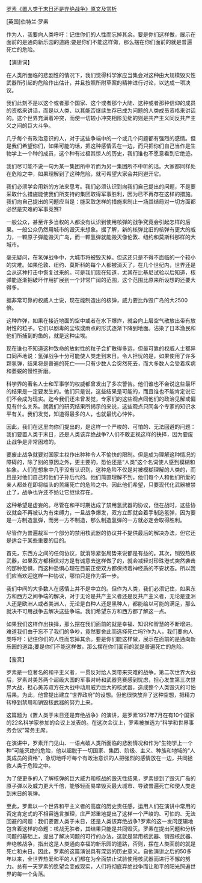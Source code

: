 [罗素《置人类于末日还是弃绝战争》原文及赏析](https://www.vrrw.net/wx/14489.html)

[英国]伯特兰·罗素

作为人，我要向人类呼吁：记住你们的人性而忘掉其余。要是你们这样做，展示在面前的是通向新乐园的道路;要是你们不能这样做，那么摆在你们面前的就是普遍死亡的危险。

【演讲词】

在人类所面临的悲剧性的情况下，我们觉得科学家应当集会对这种由大规模毁灭性武器所引起的危险作出估计，并且按照所附草案的精神进行讨论，以达成一项决议。

我们此刻不是以这个或者那个国家、这个或者那个大陆、这种或者那种信仰的成员的资格来讲话，而是以人类、以其能否继续生存已成为问题的人类成员资格来讲话的。这个世界充满着冲突，而使一切较小冲突相形见绌的则是共产主义同反共产主义之间的巨大斗争。

几乎每个有政治意识的人，对于这些争端中的一个或几个问题都有强烈的感情。但是我们希望你们，如果可能的话，把这种感情丢在一边，而只把你们自己当作是生物学上一个种的成员，这个种有过极其惊人的历史，我们谁也不愿意看到它绝迹。

我们尽可能不说一句为某一集团所中听而为另一集团所不中听的话。大家都同样处在危险之中，如果理解到了这种危险，就可希望大家会共同避开它。

我们必须学会用新的方法来思考。我们必须认识到向我们自己提出的问题，不是要采取什么措施能使我们所支持的集团取得军事胜利，因为已不再存在这样的措施。我们向自己提出的问题应当是：能采取怎样的措施来制止一场其结局对一切方面都必然是灾难的军事竞赛?

一般公众，甚至许多当权的人都没有认识到使用核弹的战争究竟会引起怎样的后果。一般公众仍然用城市的毁灭来想象。据了解，新的核弹比旧的核弹有更大的威力，一颗原子弹能毁灭广岛，而一颗氢弹就能毁灭像伦敦、纽约和莫斯科那样的大城市。

毫无疑问，在氢弹战争中，大城市将被毁灭掉。但这还只是不得不面临的一个较小的灾难。如果伦敦、纽约、莫斯科的每个人都被消灭了，在几个世纪内，世界还是会从这种打击中恢复过来的。可是我们现在知道，尤其在比基尼试验以后知道，核弹能逐渐把破坏作用扩展到一个非常广阔的范围，这个范围比原来所设想的还要大得多。

据非常可靠的权威人士说，现在能制造出的核弹，威力要比炸毁广岛的大2500倍。

这种炸弹，如果在接近地面的空中或者在水下爆炸，就会向上层空气散放出带有放射性的粒子。它们以剧毒的尘埃或雨点的形式逐渐下降到地面。沾染了日本渔民和他们所捕到的鱼的，就是这种尘埃。

现在谁也不知道这种致命的放射性的粒子会扩散得多远，但最可靠的权威人士都异口同声地说：氢弹战争十分可能使人类走到末日。令人担忧的是，如果使用了许多颗氢弹，结果将是普遍的死亡——只有少数人会突然死去，而大多数人会受着疾病和萎蜕的慢性折磨。

科学界的著名人士和军事学的权威都曾发出了多次警告。他们谁也不会说这些最坏的结果是一定要发生的。他们只是说，这些结果是可能的，而且谁也不能肯定说它们不会成为现实。迄今我们还未曾发觉，专家们的这些观点同他们的政治见解或偏见有什么关系。就我们的研究结果所揭示的来说，这些观点只同各个专家的知识水平有关。我们发觉，知道得最多的人，也就最忧心忡忡。

因此，我们在这里向你们提出的，是这样一个严峻的、可怕的、无法回避的问题：我们要置人类于末日，还是人类该弃绝战争?人们不敢正视这样的抉择，因为要废止战争是非常困难的。

要废止战争就要对国家主权作出种种令人不愉快的限制。但是成为理解这种情况的障碍的，除了别的原因之外，更主要的，恐怕还是“人类”这个名词使人感到模糊和抽象。人们在想象中几乎没有认识到，这种危险不仅是对被模糊理解的人类的，而且是对他们自己和他们子孙后代的。他们简直理解不到，他们每个人和他们所爱的亲人都处在即将临头的苦痛死亡的危险之中。因此他们希望，只要现代化武器被禁止了，战争也许还不妨让它继续存在。

这种希望是虚妄的。尽管在和平时期达成了禁用氢武器的协议，但在战时，这些协议就会不再被认为有束缚力，一旦战争爆发，双方立即就会着手制造氢弹，因为要是一方制造氢弹，而另一方不制造，那么制造氢弹的一方就必定会取得胜利。

尽管作为普遍裁军一个部分的禁用核武器的协议并不提供最后的解决办法，但它还是适合于某些重要的目的。

首先，东西方之间的任何协议，就消除紧张局势来说都是有益的。其次，销毁热核武器，如果双方都相信对方是有诚意去这样做了的，就会减轻对珍珠港式突然袭击的那种恐惧，而这种恐惧心理在目前正使双方都保持着神经质的不安状态。所以我们应当欢迎这样一种协议，哪怕只是作为第一步。

我们中间的大多数人在感情上并不是中立的。但作为人类，我们必须记住，如果东方和西方之间争端的解决，对于无论是共产主义者还是反共产主义者，无论是亚洲人还是欧洲人或者美洲人，无论是白种人还是黑种人，都能给以可能的满足，那么就决不可用战争去解决这些争端。我们希望东方和西方都了解这一点。

如果我们这样作出抉择，那么摆在我们面前的就是幸福、知识和智慧的不断增进。难道我们由于忘不了我们的争吵，竟然要舍此而选择死亡吗?作为人，我们要向人类呼吁：记住你们的人性而忘掉其余。要是你们能这样做，展示在面前的是通向新乐园的道路;要是你们不能这样做，那么摆在你们面前的就是普遍死亡的危险。



【鉴赏】

罗素是一位著名的和平主义者，一贯反对给人类带来灾难的战争。第二次世界大战后，罗素对美苏两个超级大国的军事对峙和武器竞赛感到忧虑，担心发生第三次世界大战，担心美苏双方在大战中动用威力巨大的核武器，造成整个人类毁灭的可怕后果。为此，他曾提出建立“世界政府”的设想。但他很快放弃了这种空想，把精力转移到禁用和销毁核武器的努力上来。

这篇题为《置人类于末日还是弃绝战争》的演讲，是罗素1957年7月在有10个国家的22名科学家参加的会议上发表的。在这次会议上，罗素被推选为“科学和世界事务会议”常务主席。

在演讲中，罗素开门见山、一语点破人类所面临的悲剧情况和作为“生物学上一个种”可能灭绝的危险，他以超脱于一切国家、集团、阶级、主义、种族和地域的“人类成员的资格”，急切地呼吁每个有政治意识的人把强烈的感情放在一边，共同拯救人类于危险之中。

为了使更多的人了解核弹的巨大威力和核战的毁灭性结果，罗素提到了毁灭广岛的原子弹以及威力更大千倍，能够轻而易举毁灭最大城市、导致普遍死亡和使人类走到末日的氢弹。

至此，罗素以一个世界和平主义者的高度的历史责任感，运用人们在演讲中常用的否定肯定式的不相容选言推理，庄严郑重地提出了这样一个严峻的、可怕的、无法回避的问题：我们要置人类于末日，还是人类该弃绝战争?罗素的这一发问逻辑地包含着这样的命题：核战无胜者，其结果只能是共同毁灭。罗素在提出问题和分析问题的基础上，提出了解决问题的可行的办法，这就是禁用核武器、销毁核武器、弃绝核战争，指出这是人类通向幸福的新乐园的道路，否则，摆在人类面前的就是死亡和末日。因此，罗素的这篇演说具有深远的历史意义。自他演讲之后的50多年以来，全世界热爱和平的人们都在为全面禁止试验使用核武器而进行不懈的努力。总有一天罗素的愿望会变成现实，人们将彻底弃绝战争而让和平的阳光照遍世界的每一个角落。

